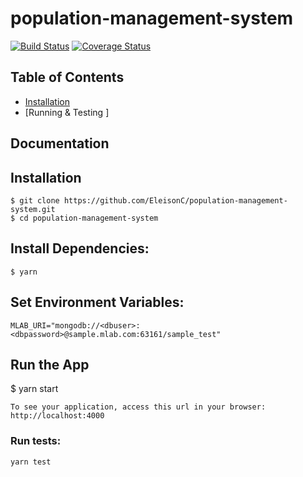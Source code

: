 # population-management-system

[![Build Status](https://travis-ci.org/EleisonC/population-management-system.svg?branch=Develop)](https://travis-ci.org/EleisonC/population-management-system)
[![Coverage Status](https://coveralls.io/repos/github/EleisonC/population-management-system/badge.png?branch=master)](https://coveralls.io/github/EleisonC/population-management-system?branch=master)

## Table of Contents

- [Installation ](#Installation)
- [Running & Testing ]
 

## Documentation


## Installation
```
$ git clone https://github.com/EleisonC/population-management-system.git
$ cd population-management-system
```
## Install Dependencies:
```
$ yarn 
```
## Set Environment Variables:
```
MLAB_URI="mongodb://<dbuser>:<dbpassword>@sample.mlab.com:63161/sample_test"
```
## Run the App

$ yarn start
```
To see your application, access this url in your browser: http://localhost:4000
```
### Run tests:
```
yarn test
```
